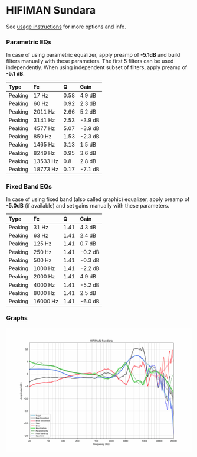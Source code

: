 # HIFIMAN Sundara
See [usage instructions](https://github.com/jaakkopasanen/AutoEq#usage) for more options and info.

### Parametric EQs
In case of using parametric equalizer, apply preamp of **-5.1dB** and build filters manually
with these parameters. The first 5 filters can be used independently.
When using independent subset of filters, apply preamp of **-5.1 dB**.

| Type    | Fc       |    Q | Gain    |
|:--------|:---------|:-----|:--------|
| Peaking | 17 Hz    | 0.58 | 4.9 dB  |
| Peaking | 60 Hz    | 0.92 | 2.3 dB  |
| Peaking | 2011 Hz  | 2.66 | 5.2 dB  |
| Peaking | 3141 Hz  | 2.53 | -3.9 dB |
| Peaking | 4577 Hz  | 5.07 | -3.9 dB |
| Peaking | 850 Hz   | 1.53 | -2.3 dB |
| Peaking | 1465 Hz  | 3.13 | 1.5 dB  |
| Peaking | 8249 Hz  | 0.95 | 3.6 dB  |
| Peaking | 13533 Hz | 0.8  | 2.8 dB  |
| Peaking | 18773 Hz | 0.17 | -7.1 dB |

### Fixed Band EQs
In case of using fixed band (also called graphic) equalizer, apply preamp of **-5.0dB**
(if available) and set gains manually with these parameters.

| Type    | Fc       |    Q | Gain    |
|:--------|:---------|:-----|:--------|
| Peaking | 31 Hz    | 1.41 | 4.3 dB  |
| Peaking | 63 Hz    | 1.41 | 2.4 dB  |
| Peaking | 125 Hz   | 1.41 | 0.7 dB  |
| Peaking | 250 Hz   | 1.41 | -0.2 dB |
| Peaking | 500 Hz   | 1.41 | -0.3 dB |
| Peaking | 1000 Hz  | 1.41 | -2.2 dB |
| Peaking | 2000 Hz  | 1.41 | 4.9 dB  |
| Peaking | 4000 Hz  | 1.41 | -5.2 dB |
| Peaking | 8000 Hz  | 1.41 | 2.5 dB  |
| Peaking | 16000 Hz | 1.41 | -6.0 dB |

### Graphs
![](./HIFIMAN%20Sundara.png)